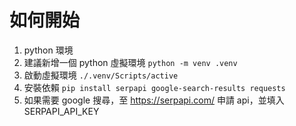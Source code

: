 # 如何開始

1. python 環境
2. 建議新增一個 python 虛擬環境 `python -m venv .venv`
3. 啟動虛擬環境 `./.venv/Scripts/active`
4. 安裝依賴 `pip install serpapi google-search-results requests`
5. 如果需要 google 搜尋，至 https://serpapi.com/ 申請 api，並填入 SERPAPI_API_KEY
